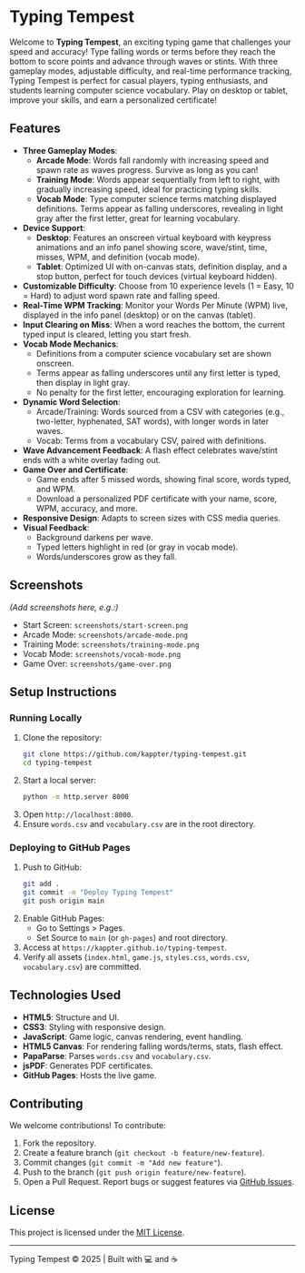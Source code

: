 # Typing Tempest

Welcome to **Typing Tempest**, an exciting typing game that challenges your speed and accuracy! Type falling words or terms before they reach the bottom to score points and advance through waves or stints. With three gameplay modes, adjustable difficulty, and real-time performance tracking, Typing Tempest is perfect for casual players, typing enthusiasts, and students learning computer science vocabulary. Play on desktop or tablet, improve your skills, and earn a personalized certificate!

## Features

- **Three Gameplay Modes**:
  - **Arcade Mode**: Words fall randomly with increasing speed and spawn rate as waves progress. Survive as long as you can!
  - **Training Mode**: Words appear sequentially from left to right, with gradually increasing speed, ideal for practicing typing skills.
  - **Vocab Mode**: Type computer science terms matching displayed definitions. Terms appear as falling underscores, revealing in light gray after the first letter, great for learning vocabulary.
- **Device Support**:
  - **Desktop**: Features an onscreen virtual keyboard with keypress animations and an info panel showing score, wave/stint, time, misses, WPM, and definition (vocab mode).
  - **Tablet**: Optimized UI with on-canvas stats, definition display, and a stop button, perfect for touch devices (virtual keyboard hidden).
- **Customizable Difficulty**: Choose from 10 experience levels (1 = Easy, 10 = Hard) to adjust word spawn rate and falling speed.
- **Real-Time WPM Tracking**: Monitor your Words Per Minute (WPM) live, displayed in the info panel (desktop) or on the canvas (tablet).
- **Input Clearing on Miss**: When a word reaches the bottom, the current typed input is cleared, letting you start fresh.
- **Vocab Mode Mechanics**:
  - Definitions from a computer science vocabulary set are shown onscreen.
  - Terms appear as falling underscores until any first letter is typed, then display in light gray.
  - No penalty for the first letter, encouraging exploration for learning.
- **Dynamic Word Selection**:
  - Arcade/Training: Words sourced from a CSV with categories (e.g., two-letter, hyphenated, SAT words), with longer words in later waves.
  - Vocab: Terms from a vocabulary CSV, paired with definitions.
- **Wave Advancement Feedback**: A flash effect celebrates wave/stint ends with a white overlay fading out.
- **Game Over and Certificate**:
  - Game ends after 5 missed words, showing final score, words typed, and WPM.
  - Download a personalized PDF certificate with your name, score, WPM, accuracy, and more.
- **Responsive Design**: Adapts to screen sizes with CSS media queries.
- **Visual Feedback**:
  - Background darkens per wave.
  - Typed letters highlight in red (or gray in vocab mode).
  - Words/underscores grow as they fall.

## Screenshots

*(Add screenshots here, e.g.:)*
- Start Screen: `screenshots/start-screen.png`
- Arcade Mode: `screenshots/arcade-mode.png`
- Training Mode: `screenshots/training-mode.png`
- Vocab Mode: `screenshots/vocab-mode.png`
- Game Over: `screenshots/game-over.png`

## Setup Instructions

### Running Locally
1. Clone the repository:
   ```bash
   git clone https://github.com/kappter/typing-tempest.git
   cd typing-tempest
   ```
2. Start a local server:
   ```bash
   python -m http.server 8000
   ```
3. Open `http://localhost:8000`.
4. Ensure `words.csv` and `vocabulary.csv` are in the root directory.

### Deploying to GitHub Pages
1. Push to GitHub:
   ```bash
   git add .
   git commit -m "Deploy Typing Tempest"
   git push origin main
   ```
2. Enable GitHub Pages:
   - Go to Settings > Pages.
   - Set Source to `main` (or `gh-pages`) and root directory.
3. Access at `https://kappter.github.io/typing-tempest`.
4. Verify all assets (`index.html`, `game.js`, `styles.css`, `words.csv`, `vocabulary.csv`) are committed.

## Technologies Used
- **HTML5**: Structure and UI.
- **CSS3**: Styling with responsive design.
- **JavaScript**: Game logic, canvas rendering, event handling.
- **HTML5 Canvas**: For rendering falling words/terms, stats, flash effect.
- **PapaParse**: Parses `words.csv` and `vocabulary.csv`.
- **jsPDF**: Generates PDF certificates.
- **GitHub Pages**: Hosts the live game.

## Contributing
We welcome contributions! To contribute:
1. Fork the repository.
2. Create a feature branch (`git checkout -b feature/new-feature`).
3. Commit changes (`git commit -m "Add new feature"`).
4. Push to the branch (`git push origin feature/new-feature`).
5. Open a Pull Request.
Report bugs or suggest features via [GitHub Issues](https://github.com/kappter/typing-tempest/issues).

## License
This project is licensed under the [MIT License](LICENSE).

---
Typing Tempest © 2025 | Built with 💻 and ☕